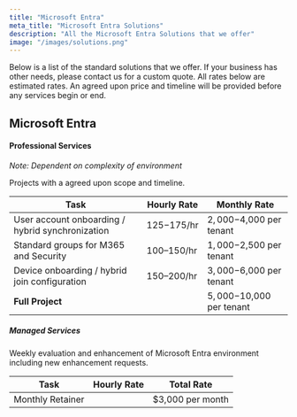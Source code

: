 ```yaml
---
title: "Microsoft Entra"
meta_title: "Microsoft Entra Solutions"
description: "All the Microsoft Entra Solutions that we offer"
image: "/images/solutions.png"
---
```


Below is a list of the standard solutions that we offer. If your business has other needs, please contact us for a custom quote. All rates below are estimated rates. An agreed upon price and timeline will be provided before any services begin or end.

## Microsoft Entra

#### Professional Services

*Note: Dependent on complexity of environment*

Projects with a agreed upon scope and timeline.

| Task                                                        | Hourly Rate                            | Monthly Rate                |
|-------------------------------------------------------------|----------------------------------------|-----------------------------|
| User account onboarding / hybrid synchronization            | $125-$175/hr                           | $2,000-$4,000 per tenant    |
| Standard groups for M365 and Security                       | $100–$150/hr                           | $1,000-$2,500 per tenant    |
| Device onboarding / hybrid join configuration               | $150–$200/hr                           | $3,000-$6,000 per tenant    |
| **Full Project**                                            |                                        | $5,000-$10,000 per tenant   |

##### Managed Services

Weekly evaluation and enhancement of Microsoft Entra environment including new enhancement requests.

| Task                                                        | Hourly Rate                            | Total Rate                  |
|-------------------------------------------------------------|----------------------------------------|-----------------------------|
| Monthly Retainer                                            |                                        | $3,000 per month            |
